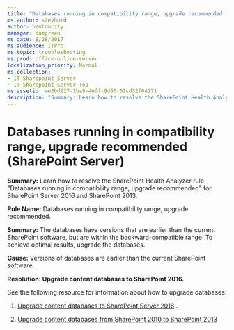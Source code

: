```yaml
---
title: "Databases running in compatibility range, upgrade recommended (SharePoint Server)"
ms.author: stevhord
author: bentoncity
manager: pamgreen
ms.date: 8/28/2017
ms.audience: ITPro
ms.topic: troubleshooting
ms.prod: office-online-server
localization_priority: Normal
ms.collection:
- IT_Sharepoint_Server
- IT_Sharepoint_Server_Top
ms.assetid: ee3bd227-1ba9-4eff-9d60-02cd32f64171
description: "Summary: Learn how to resolve the SharePoint Health Analyzer ruleDatabases running in compatibility range, upgrade recommendedfor SharePoint Server 2016 and SharePoint 2013."
---
```


# Databases running in compatibility range, upgrade recommended (SharePoint Server)

 **Summary:** Learn how to resolve the SharePoint Health Analyzer rule "Databases running in compatibility range, upgrade recommended" for SharePoint Server 2016 and SharePoint 2013. 
  
 **Rule Name:** Databases running in compatibility range, upgrade recommended. 
  
 **Summary:** The databases have versions that are earlier than the current SharePoint software, but are within the backward-compatible range. To achieve optimal results, upgrade the databases. 
  
 **Cause:** Versions of databases are earlier than the current SharePoint software. 
  
 **Resolution: Upgrade content databases to SharePoint 2016.**
  
See the following resource for information about how to upgrade databases: 
  
1. [Upgrade content databases to SharePoint Server 2016](../upgrade-and-update/upgrade-content-databases.md) . 
    
2. [Upgrade content databases from SharePoint 2010 to SharePoint 2013](../upgrade-and-update/upgrade-content-databases-from-sharepoint-2010-to-sharepoint-2013.md)
    

